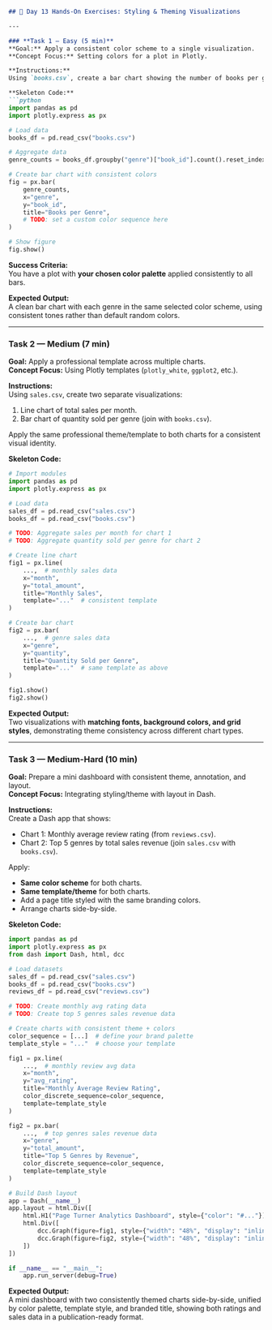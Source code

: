 ```markdown
## 📝 Day 13 Hands-On Exercises: Styling & Theming Visualizations

---

### **Task 1 — Easy (5 min)**
**Goal:** Apply a consistent color scheme to a single visualization.  
**Concept Focus:** Setting colors for a plot in Plotly.  

**Instructions:**  
Using `books.csv`, create a bar chart showing the number of books per genre. Apply a consistent color scheme of your choice (e.g., pastel tones, corporate blues).  

**Skeleton Code:**
```python
import pandas as pd
import plotly.express as px

# Load data
books_df = pd.read_csv("books.csv")

# Aggregate data
genre_counts = books_df.groupby("genre")["book_id"].count().reset_index()

# Create bar chart with consistent colors
fig = px.bar(
    genre_counts,
    x="genre",
    y="book_id",
    title="Books per Genre",
    # TODO: set a custom color sequence here
)

# Show figure
fig.show()
```

**Success Criteria:**  
You have a plot with **your chosen color palette** applied consistently to all bars.

**Expected Output:**  
A clean bar chart with each genre in the same selected color scheme, using consistent tones rather than default random colors.

---

### **Task 2 — Medium (7 min)**
**Goal:** Apply a professional template across multiple charts.  
**Concept Focus:** Using Plotly templates (`plotly_white`, `ggplot2`, etc.).  

**Instructions:**  
Using `sales.csv`, create two separate visualizations:
1. Line chart of total sales per month.
2. Bar chart of quantity sold per genre (join with `books.csv`).

Apply the same professional theme/template to both charts for a consistent visual identity.

**Skeleton Code:**
```python
# Import modules
import pandas as pd
import plotly.express as px

# Load data
sales_df = pd.read_csv("sales.csv")
books_df = pd.read_csv("books.csv")

# TODO: Aggregate sales per month for chart 1
# TODO: Aggregate quantity sold per genre for chart 2

# Create line chart
fig1 = px.line(
    ...,  # monthly sales data
    x="month",
    y="total_amount",
    title="Monthly Sales",
    template="..."  # consistent template
)

# Create bar chart
fig2 = px.bar(
    ...,  # genre sales data
    x="genre",
    y="quantity",
    title="Quantity Sold per Genre",
    template="..."  # same template as above
)

fig1.show()
fig2.show()
```

**Expected Output:**  
Two visualizations with **matching fonts, background colors, and grid styles**, demonstrating theme consistency across different chart types.

---

### **Task 3 — Medium-Hard (10 min)**
**Goal:** Prepare a mini dashboard with consistent theme, annotation, and layout.  
**Concept Focus:** Integrating styling/theme with layout in Dash.  

**Instructions:**  
Create a Dash app that shows:
- Chart 1: Monthly average review rating (from `reviews.csv`).
- Chart 2: Top 5 genres by total sales revenue (join `sales.csv` with `books.csv`).

Apply:
- **Same color scheme** for both charts.
- **Same template/theme** for both charts.
- Add a page title styled with the same branding colors.
- Arrange charts side-by-side.

**Skeleton Code:**
```python
import pandas as pd
import plotly.express as px
from dash import Dash, html, dcc

# Load datasets
sales_df = pd.read_csv("sales.csv")
books_df = pd.read_csv("books.csv")
reviews_df = pd.read_csv("reviews.csv")

# TODO: Create monthly avg rating data
# TODO: Create top 5 genres sales revenue data

# Create charts with consistent theme + colors
color_sequence = [...]  # define your brand palette
template_style = "..."  # choose your template

fig1 = px.line(
    ...,  # monthly review avg data
    x="month",
    y="avg_rating",
    title="Monthly Average Review Rating",
    color_discrete_sequence=color_sequence,
    template=template_style
)

fig2 = px.bar(
    ...,  # top genres sales revenue data
    x="genre",
    y="total_amount",
    title="Top 5 Genres by Revenue",
    color_discrete_sequence=color_sequence,
    template=template_style
)

# Build Dash layout
app = Dash(__name__)
app.layout = html.Div([
    html.H1("Page Turner Analytics Dashboard", style={"color": "#..."}),  # branding color
    html.Div([
        dcc.Graph(figure=fig1, style={"width": "48%", "display": "inline-block"}),
        dcc.Graph(figure=fig2, style={"width": "48%", "display": "inline-block"}),
    ])
])

if __name__ == "__main__":
    app.run_server(debug=True)
```

**Expected Output:**  
A mini dashboard with two consistently themed charts side-by-side, unified by color palette, template style, and branded title, showing both ratings and sales data in a publication-ready format.
```